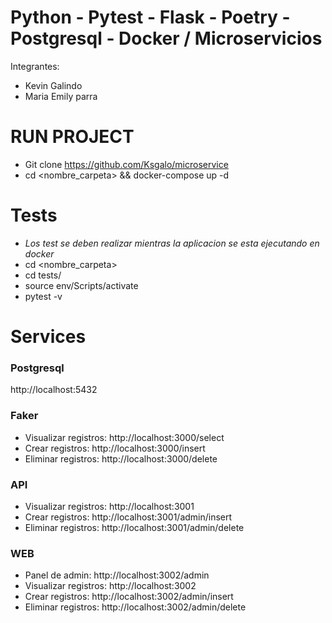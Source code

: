 # Python - Pytest - Flask - Poetry - Postgresql - Docker / Microservicios

Integrantes:

- Kevin Galindo 
- Maria Emily parra

# RUN PROJECT

- Git clone https://github.com/Ksgalo/microservice
- cd <nombre_carpeta> && docker-compose up -d

# Tests

- _Los test se deben realizar mientras la aplicacion se esta ejecutando en docker_
- cd <nombre_carpeta>
- cd tests/
- source env/Scripts/activate
- pytest -v

# Services

### Postgresql

http://localhost:5432

### Faker

- Visualizar registros: http://localhost:3000/select
- Crear registros: http://localhost:3000/insert
- Eliminar registros: http://localhost:3000/delete

### API

- Visualizar registros: http://localhost:3001
- Crear registros: http://localhost:3001/admin/insert
- Eliminar registros: http://localhost:3001/admin/delete

### WEB

- Panel de admin: http://localhost:3002/admin
- Visualizar registros: http://localhost:3002
- Crear registros: http://localhost:3002/admin/insert
- Eliminar registros: http://localhost:3002/admin/delete

